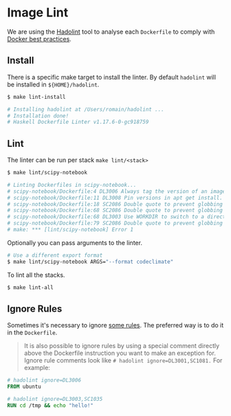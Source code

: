 # Image Lint

We are using the [Hadolint][LK1] tool to analyse each `Dockerfile` to comply with [Docker best practices][LK2].

## Install

There is a specific make target to install the linter.
By default `hadolint` will be installed in `${HOME}/hadolint`.

```bash
$ make lint-install

# Installing hadolint at /Users/romain/hadolint ...
# Installation done!
# Haskell Dockerfile Linter v1.17.6-0-gc918759
```

## Lint

The linter can be run per stack `make lint/<stack>`

```bash
$ make lint/scipy-notebook  

# Linting Dockerfiles in scipy-notebook...
# scipy-notebook/Dockerfile:4 DL3006 Always tag the version of an image explicitly
# scipy-notebook/Dockerfile:11 DL3008 Pin versions in apt get install. Instead of `apt-get install <package>` use `apt-get install <package>=<version>`
# scipy-notebook/Dockerfile:18 SC2086 Double quote to prevent globbing and word splitting.
# scipy-notebook/Dockerfile:68 SC2086 Double quote to prevent globbing and word splitting.
# scipy-notebook/Dockerfile:68 DL3003 Use WORKDIR to switch to a directory
# scipy-notebook/Dockerfile:79 SC2086 Double quote to prevent globbing and word splitting.
# make: *** [lint/scipy-notebook] Error 1
```

Optionally you can pass arguments to the linter.

```bash
# Use a different export format
$ make lint/scipy-notebook ARGS="--format codeclimate"  
```

To lint all the stacks.

```bash
$ make lint-all
```

## Ignore Rules

Sometimes it's necessary to ignore [some rules][LK3]. The preferred way is to do it in the `Dockerfile`.

> It is also possible to ignore rules by using a special comment directly above the Dockerfile instruction you want to make an exception for. Ignore rule comments look like `# hadolint ignore=DL3001,SC1081.` For example:

```dockerfile
# hadolint ignore=DL3006
FROM ubuntu

# hadolint ignore=DL3003,SC1035
RUN cd /tmp && echo "hello!"
```

[LK1]: https://github.com/hadolint/hadolint
[LK2]: https://docs.docker.com/develop/develop-images/dockerfile_best-practices
[LK3]: https://github.com/hadolint/hadolint#rules
